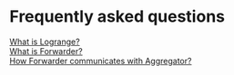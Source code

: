 # Frequently asked questions

[What is Logrange?](q1.md) <br>
[What is Forwarder?](q2.md) <br>
[How Forwarder communicates with Aggregator?](q3.md) <br>